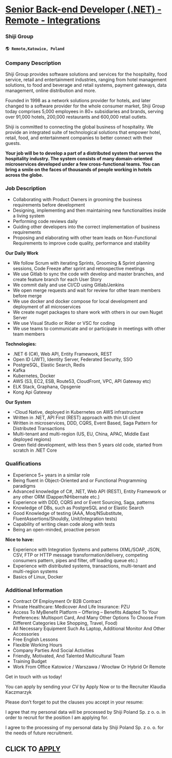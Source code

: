 # [Senior Back-end Developer (.NET) - Remote - Integrations](https://www.remotewlb.com/apply/senior-back-end-developer-net-remote-integrations)  
### Shiji Group  
#### `🌎 Remote,Katowice, Poland`  

### **Company Description**

Shiji Group provides software solutions and services for the hospitality, food service, retail and entertainment industries, ranging from hotel management solutions, to food and beverage and retail systems, payment gateways, data management, online distribution and more.

Founded in 1998 as a network solutions provider for hotels, and later changed to a software provider for the whole consumer market, Shiji Group today comprises 5,000 employees in 80+ subsidiaries and brands, serving over 91,000 hotels, 200,000 restaurants and 600,000 retail outlets.

Shiji is committed to connecting the global business of hospitality. We provide an integrated suite of technological solutions that empower hotel, retail, food, and entertainment companies to better connect with their guests.

 **Your job will be to develop a part of a distributed system that serves the hospitality industry. The system consists of many domain-oriented microservices developed under a few cross-functional teams. You can bring a smile on the faces of thousands of people working in hotels across the globe.**

###  **Job Description**

  * Collaborating with Product Owners in grooming the business requirements before development
  * Designing, implementing and then maintaining new functionalities inside a living system
  * Performing code reviews daily
  * Guiding other developers into the correct implementation of business requirements
  * Proposing and elaborating with other team leads on Non-Functional Requirements to improve code quality, performance and stability

 **Our Daily Work**

  * We follow Scrum with iterating Sprints, Grooming & Sprint planning sessions, Code Freeze after sprint and retrospective meetings
  * We use Gitlab to sync the code with develop and master branches, and create feature branch for each User Story
  * We commit daily and use CI/CD using Gitlab/Jenkins
  * We open merge requests and wait for review for other team members before merge
  * We use docker and docker compose for local development and deployment of all microservices
  * We create nuget packages to share work with others in our own Nuget Server
  * We use Visual Studio or Rider or VSC for coding
  * We use teams to communicate and or participate in meetings with other team members

 **Technologies:**

  * .NET 6 (C#), Web API, Entity Framework, REST
  * Open ID (JWT), Identity Server, Federated Security, SSO
  * PostgreSQL, Elastic Search, Redis
  * Kafka
  * Kubernetes, Docker
  * AWS (S3, EC2, ESB, Route53, CloudFront, VPC, API Gateway etc)
  * ELK Stack, Graphana, Opsgenie
  * Kong Api Gateway

 **Our System**

  * -Cloud Native, deployed in Kubernetes on AWS infrastructure
  * Written in .NET, API First (REST) approach with thin UI client
  * Written in microservices, DDD, CQRS, Event Based, Saga Pattern for Distributed Transactions
  * Multi-tenant and multi-region (US, EU, China, APAC, Middle East deployed regions)
  * Green field development, with less then 5 years old code, started from scratch in .NET Core

###  **Qualifications**

  * Experience 5+ years in a similar role
  * Being fluent in Object-Oriented and or Functional Programming paradigms
  * Advanced knowledge of C#, .NET, Web API (REST), Entity Framework or any other ORM (Dapper/NHibernate etc.)
  * Experience with DDD, CQRS and or Event Sourcing, Saga, patterns
  * Knowledge of DBs, such as PostgreSQL and or Elastic Search
  * Good Knowledge of testing (AAA, Moq/NSubstitute, FluentAssertions/Shouldly, Unit/Integration tests) 
  * Capability of writing clean code along with tests
  * Being an open-minded, proactive person

 **Nice to have:**

  * Experience with Integration Systems and patterns (XML/SOAP, JSON, CSV, FTP or HTTP message transformation/delivery, competing consumers pattern, pipes and filter, off loading queue etc.)
  * Experience with distributed systems, transactions, multi-tenant and multi-region systems
  * Basics of Linux, Docker

###  **Additional Information**

  * Contract Of Employment Or B2B Contract
  * Private Healthcare: Medicover And Life Insurance: PZU
  * Access To MyBenefit Platform – Offering – Benefits Adapted To Your Preferences: Multisport Card, And Many Other Options To Choose From Different Categories Like Shopping, Travel, Food)
  * All Necessary Equipment Such As Laptop, Additional Monitor And Other Accessories
  * Free English Lessons
  * Flexible Working Hours
  * Company Parties And Social Activities
  * Friendly, Motivated, And Talented Multicultural Team
  * Training Budget
  * Work From Office Katowice / Warszawa / Wrocław Or Hybrid Or Remote

Get in touch with us today!

You can apply by sending your CV by Apply Now or to the Recruiter Klaudia Kaczmarzyk

Please don’t forget to put the clauses you accept in your resume:

I agree that my personal data will be processed by Shiji Poland Sp. z o. o. in order to recruit for the position I am applying for.

I agree to the processing of my personal data by Shiji Poland Sp. z o. o. for the needs of future recruitment.

  
## CLICK TO [APPLY](https://www.remotewlb.com/apply/senior-back-end-developer-net-remote-integrations)

